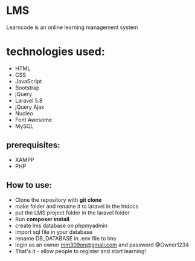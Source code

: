 # LMS
Learncode is an online learning management system

# technologies used:
- HTML
- CSS
- JavaScript
- Bootstrap
- jQuery
- Laravel 5.8
- jQuery Ajax
- Nucleo
- Font Awesome
- MySQL 

## prerequisites:
- XAMPP 
- PHP

## How to use:
- Clone the repository with __git clone__
- make folder and rename it to laravel in the htdocs 
- put the LMS project folder in the laravel folder
- Run __composer install__
- create lms database on phpmyadmin
- import sql file in your database
- rename DB_DATABASE in .env file to lms
- login as an owner mm309on@gmail.com and password @Owner1234
- That's it - allow people to register and start learning!
